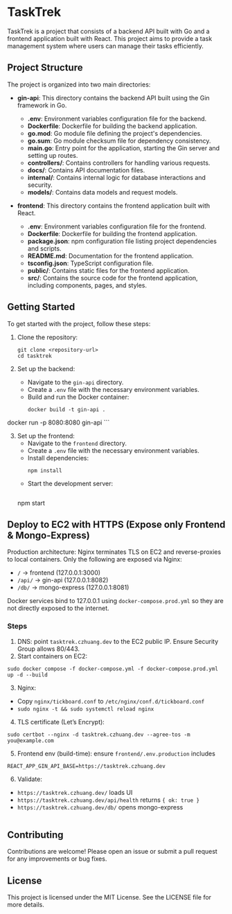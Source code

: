 # TaskTrek

TaskTrek is a project that consists of a backend API built with Go and a frontend application built with React. This project aims to provide a task management system where users can manage their tasks efficiently.

## Project Structure

The project is organized into two main directories:

- **gin-api**: This directory contains the backend API built using the Gin framework in Go.
  - **.env**: Environment variables configuration file for the backend.
  - **Dockerfile**: Dockerfile for building the backend application.
  - **go.mod**: Go module file defining the project's dependencies.
  - **go.sum**: Go module checksum file for dependency consistency.
  - **main.go**: Entry point for the application, starting the Gin server and setting up routes.
  - **controllers/**: Contains controllers for handling various requests.
  - **docs/**: Contains API documentation files.
  - **internal/**: Contains internal logic for database interactions and security.
  - **models/**: Contains data models and request models.

- **frontend**: This directory contains the frontend application built with React.
  - **.env**: Environment variables configuration file for the frontend.
  - **Dockerfile**: Dockerfile for building the frontend application.
  - **package.json**: npm configuration file listing project dependencies and scripts.
  - **README.md**: Documentation for the frontend application.
  - **tsconfig.json**: TypeScript configuration file.
  - **public/**: Contains static files for the frontend application.
  - **src/**: Contains the source code for the frontend application, including components, pages, and styles.

## Getting Started

To get started with the project, follow these steps:

1. Clone the repository:
   ```
   git clone <repository-url>
   cd tasktrek
   ```

2. Set up the backend:
   - Navigate to the `gin-api` directory.
   - Create a `.env` file with the necessary environment variables.
   - Build and run the Docker container:
     ```
     docker build -t gin-api .
  docker run -p 8080:8080 gin-api
     ```

3. Set up the frontend:
   - Navigate to the `frontend` directory.
   - Create a `.env` file with the necessary environment variables.
   - Install dependencies:
     ```
     npm install
     ```
   - Start the development server:
     ```
    npm start

## Deploy to EC2 with HTTPS (Expose only Frontend & Mongo-Express)

Production architecture: Nginx terminates TLS on EC2 and reverse-proxies to local containers. Only the following are exposed via Nginx:

- `/` → frontend (127.0.0.1:3000)
- `/api/` → gin-api (127.0.0.1:8082)
- `/db/` → mongo-express (127.0.0.1:8081)

Docker services bind to 127.0.0.1 using `docker-compose.prod.yml` so they are not directly exposed to the internet.

### Steps

1. DNS: point `tasktrek.czhuang.dev` to the EC2 public IP. Ensure Security Group allows 80/443.
2. Start containers on EC2:
  ```
  sudo docker compose -f docker-compose.yml -f docker-compose.prod.yml up -d --build
  ```
3. Nginx:
  - Copy `nginx/tickboard.conf` to `/etc/nginx/conf.d/tickboard.conf`
  - `sudo nginx -t && sudo systemctl reload nginx`
4. TLS certificate (Let’s Encrypt):
  ```
  sudo certbot --nginx -d tasktrek.czhuang.dev --agree-tos -m you@example.com
  ```
5. Frontend env (build-time): ensure `frontend/.env.production` includes
  ```
  REACT_APP_GIN_API_BASE=https://tasktrek.czhuang.dev
  ```
6. Validate:
  - `https://tasktrek.czhuang.dev/` loads UI
  - `https://tasktrek.czhuang.dev/api/health` returns `{ ok: true }`
  - `https://tasktrek.czhuang.dev/db/` opens mongo-express
     ```

## Contributing

Contributions are welcome! Please open an issue or submit a pull request for any improvements or bug fixes.

## License

This project is licensed under the MIT License. See the LICENSE file for more details.